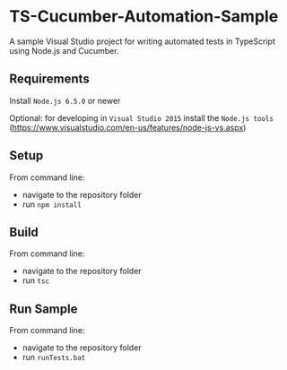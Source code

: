 # TS-Cucumber-Automation-Sample
A sample Visual Studio project for writing automated tests in TypeScript using Node.js and Cucumber.

Requirements
---
Install `Node.js 6.5.0` or newer

Optional: for developing in `Visual Studio 2015` install the `Node.js tools` (https://www.visualstudio.com/en-us/features/node-js-vs.aspx)

Setup
---
From command line:
- navigate to the repository folder
- run `npm install`

Build
---
From command line:
- navigate to the repository folder
- run `tsc`

Run Sample
---
From command line:
- navigate to the repository folder
- run `runTests.bat`
